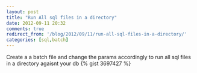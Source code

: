 ```yaml
---
layout: post
title: "Run All sql files in a directory"
date: 2012-09-11 20:32
comments: true
redirect_from: '/blog/2012/09/11/run-all-sql-files-in-a-directory/'
categories: [sql,batch]
---
```

Create a a batch file and change the params accordingly to run all sql files in a directory agaisnt your db
{% gist 3697427 %}